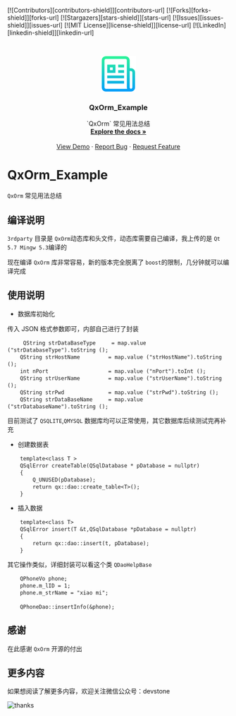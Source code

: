 <!-- PROJECT SHIELDS -->
<!--
*** I'm using markdown "reference style" links for readability.
*** Reference links are enclosed in brackets [ ] instead of parentheses ( ).
*** See the bottom of this document for the declaration of the reference variables
*** for contributors-url, forks-url, etc. This is an optional, concise syntax you may use.
*** https://www.markdownguide.org/basic-syntax/#reference-style-links
-->
[![Contributors][contributors-shield]][contributors-url]
[![Forks][forks-shield]][forks-url]
[![Stargazers][stars-shield]][stars-url]
[![Issues][issues-shield]][issues-url]
[![MIT License][license-shield]][license-url]
[![LinkedIn][linkedin-shield]][linkedin-url]



<!-- PROJECT LOGO -->
<br />
<p align="center">
  <a href="https://github.com/kevinlq/QxOrm_Example">
    <img src="images/logo.png" alt="Logo" width="80" height="80">
  </a>

  <h3 align="center">QxOrm_Example</h3>

  <p align="center">
    `QxOrm` 常见用法总结
    <br />
    <a href="https://github.com/kevinlq/QxOrm_Example"><strong>Explore the docs »</strong></a>
    <br />
    <br />
    <a href="https://github.com/kevinlq/QxOrm_Example">View Demo</a>
    ·
    <a href="https://github.com/kevinlq/QxOrm_Example/issues">Report Bug</a>
    ·
    <a href="https://github.com/kevinlq/QxOrm_Example/issues">Request Feature</a>
  </p>
</p>


# QxOrm_Example
`QxOrm` 常见用法总结

## 编译说明

`3rdparty` 目录是 `QxOrm`动态库和头文件，动态库需要自己编译，我上传的是 `Qt 5.7 Mingw 5.3`编译的

现在编译 `QxOrm` 库非常容易，新的版本完全脱离了 `boost`的限制，几分钟就可以编译完成


 ## 使用说明
 
- 数据库初始化

传入 JSON 格式参数即可，内部自己进行了封装
```
     QString strDataBaseType     = map.value ("strDatabaseType").toString ();
    QString strHostName         = map.value ("strHostName").toString ();
    int nPort                   = map.value ("nPort").toInt ();
    QString strUserName         = map.value ("strUserName").toString ();
    QString strPwd              = map.value ("strPwd").toString ();
    QString strDataBaseName     = map.value ("strDatabaseName").toString ();
```

目前测试了 `QSQLITE`,`QMYSQL` 数据库均可以正常使用，其它数据库后续测试完再补充

- 创建数据表

```
    template<class T >
    QSqlError createTable(QSqlDatabase * pDatabase = nullptr)
    {
        Q_UNUSED(pDatabase);
        return qx::dao::create_table<T>();
    }
```

- 插入数据

```
    template<class T>
    QSqlError insert(T &t,QSqlDatabase *pDatabase = nullptr)
    {
        return qx::dao::insert(t, pDatabase);
    }
```

其它操作类似，详细封装可以看这个类 `QDaoHelpBase`

```
    QPhoneVo phone;
    phone.m_lID = 1;
    phone.m_strName = "xiao mi";

    QPhoneDao::insertInfo(&phone);
```

## 感谢

在此感谢 `QxOrm` 开源的付出

## 更多内容

如果想阅读了解更多内容，欢迎关注微信公众号：devstone

![thanks](https://github.com/kevinlq/LQFramKit/blob/master/screen/qrcode_for_devstone.png)




